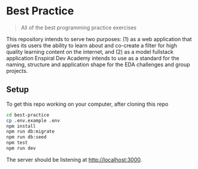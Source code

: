 # Best Practice

> All of the best programming practice exercises

This repository intends to serve two purposes: (1) as a web application that gives its users the ability to learn about and co-create a filter for high quality learning content on the internet, and (2) as a model fullstack application Enspiral Dev Academy intends to use as a standard for the naming, structure and application shape for the EDA challenges and group projects.

## Setup

To get this repo working on your computer, after cloning this repo

```sh
cd best-practice
cp .env.example .env
npm install
npm run db:migrate
npm run db:seed
npm test
npm run dev
```

The server should be listening at [http://localhost:3000](http://localhost:3000).
